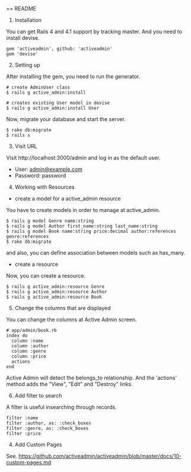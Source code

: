 == README

1. Installation

You can get Rails 4 and 4.1 support by tracking master.
And you need to install devise.

```
gem 'activeadmin', github: 'activeadmin'
gem 'devise'
```

2. Setting up

After installing the gem, you need to run the generator.

```
# create AdminUser class
$ rails g active_admin:install

# creates existing User model in devise
$ rails g active_admin:install User
```

Now, migrate your database and start the server.

```
$ rake db:migrate
$ rails s
```

3. Visit URL

Visit http://localhost:3000/admin and log in as the default user.

* User: admin@example.com
* Password: password


4. Working with Resources

* create a model for a active_admin resource

You have to create models in order to manage at active_admin.

```
$ rails g model Genre name:string
$ rails g model Author first_name:string last_name:string
$ rails g model Book name:string price:decimal author:references genre:references
$ rake db:migrate
```

and also, you can define association between models such as has_many.

* create a resource

Now, you can create a resource.

```
$ rails g active_admin:resource Genre
$ rails g active_admin:resource Author
$ rails g active_admin:resource Book
```

5. Change the columns that are displayed

You can change the columns at Active Admin screen.

```
# app/admin/book.rb
index do
  column :name
  column :author
  column :genre
  column :price
  actions
end
```

Active Admin will detect the belongs_to relationship.
And the 'actions' method adds the "View", "Edit" and "Destroy" links.


6. Add filter to search

A filter is useful insearching through records.

```
filter :name
filter :author, as: :check_boxes
filter :genre, as: :check_boxes
filter :price
```















4. Add Custom Pages

See. https://github.com/activeadmin/activeadmin/blob/master/docs/10-custom-pages.md 






